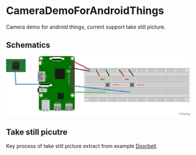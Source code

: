 # CameraDemoForAndroidThings

Camera demo for android things, current support take still picture.

## Schematics

![Camera demo for android things](./CameraDemoForAndroidThings_bb.png)

## Take still picutre

Key process of take still picture extract from example [Doorbell][Doorbell].

<!-- lins -->

[Doorbell]: https://github.com/androidthings/doorbell
